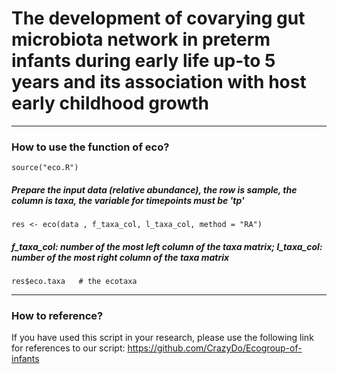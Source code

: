 # The development of covarying gut microbiota network in preterm infants during early life up-to 5 years and its association with host early childhood growth

****
### How to use the function of eco?
```
source("eco.R")
```
##### Prepare the input data (relative abundance), the row is sample, the column is taxa, the variable for timepoints must be 'tp'
```
res <- eco(data , f_taxa_col, l_taxa_col, method = "RA")
```
##### f_taxa_col: number of the most left column of the taxa matrix; l_taxa_col: number of the most right column of the taxa matrix
```
res$eco.taxa   # the ecotaxa
```

****
### How to reference?       
If you have used this script in your research, please use the following link for references to our script: https://github.com/CrazyDo/Ecogroup-of-infants
